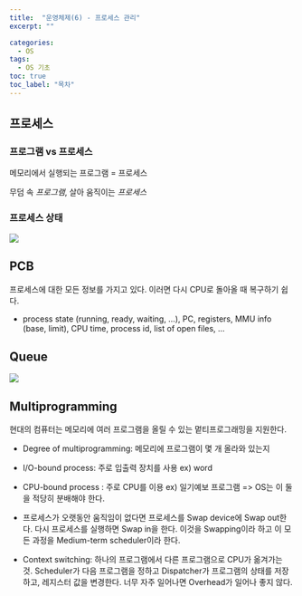 ```yaml
---
title:  "운영체제(6) - 프로세스 관리"
excerpt: ""

categories:
  - OS
tags:
  - OS 기초
toc: true
toc_label: "목차"
---
```


## 프로세스

### 프로그램 vs 프로세스

메모리에서 실행되는 프로그램 = 프로세스

무덤 속 *프로그램*, 살아 움직이는 *프로세스*

### 프로세스 상태

<img src="https://drive.google.com/uc?export=view&id=1eY1CSBnN8DmJddIRNYhfJjm1mIsWw2Wl">

## PCB

프로세스에 대한 모든 정보를 가지고 있다. 이러면 다시 CPU로 돌아올 때 복구하기 쉽다.

- process state (running, ready, waiting, …), PC, registers,
MMU info (base, limit), CPU time, process id, list of open files, …

## Queue

<img src="https://drive.google.com/uc?export=view&id=1Bpe2gNKMBcrnUscorwmRY4Tas7wCiemL">

## Multiprogramming

현대의 컴퓨터는 메모리에 여러 프로그램을 올릴 수 있는 멑티프로그래밍을 지원한다.

- Degree of multiprogramming: 메모리에 프로그램이 몇 개 올라와 있는지

- I/O-bound process: 주로 입출력 장치를 사용 ex) word
- CPU-bound process : 주로 CPU를 이용 ex) 일기예보 프로그램
=> OS는 이 둘을 적당히 분배해야 한다.

- 프로세스가 오랫동안 움직임이 없다면 프로세스를 Swap device에 Swap out한다. 다시 프로세스를 실행하면 Swap in을 한다. 이것을 Swapping이라 하고 이 모든 과정을 Medium-term scheduler이라 한다.

- Context switching: 하나의 프로그램에서 다른 프로그램으로 CPU가 옮겨가는 것. Scheduler가 다음 프로그램을 정하고 Dispatcher가 프로그램의 상태를 저장하고, 레지스터 값을 변경한다. 너무 자주 일어나면 Overhead가 일어나 좋지 않다.